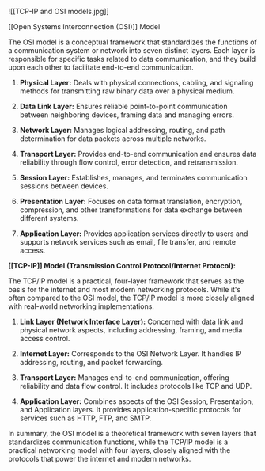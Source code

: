![[TCP-IP and OSI models.jpg]]

[[Open Systems Interconnection (OSI)]] Model

The OSI model is a conceptual framework that standardizes the functions of a communication system or network into seven distinct layers. Each layer is responsible for specific tasks related to data communication, and they build upon each other to facilitate end-to-end communication.

1. **Physical Layer:** Deals with physical connections, cabling, and signaling methods for transmitting raw binary data over a physical medium.
    
2. **Data Link Layer:** Ensures reliable point-to-point communication between neighboring devices, framing data and managing errors.
    
3. **Network Layer:** Manages logical addressing, routing, and path determination for data packets across multiple networks.
    
4. **Transport Layer:** Provides end-to-end communication and ensures data reliability through flow control, error detection, and retransmission.
    
5. **Session Layer:** Establishes, manages, and terminates communication sessions between devices.
    
6. **Presentation Layer:** Focuses on data format translation, encryption, compression, and other transformations for data exchange between different systems.
    
7. **Application Layer:** Provides application services directly to users and supports network services such as email, file transfer, and remote access.
    

**[[TCP-IP]] Model (Transmission Control Protocol/Internet Protocol):**

The TCP/IP model is a practical, four-layer framework that serves as the basis for the internet and most modern networking protocols. While it's often compared to the OSI model, the TCP/IP model is more closely aligned with real-world networking implementations.

1. **Link Layer (Network Interface Layer):** Concerned with data link and physical network aspects, including addressing, framing, and media access control.
    
2. **Internet Layer:** Corresponds to the OSI Network Layer. It handles IP addressing, routing, and packet forwarding.
    
3. **Transport Layer:** Manages end-to-end communication, offering reliability and data flow control. It includes protocols like TCP and UDP.
    
4. **Application Layer:** Combines aspects of the OSI Session, Presentation, and Application layers. It provides application-specific protocols for services such as HTTP, FTP, and SMTP.
    

In summary, the OSI model is a theoretical framework with seven layers that standardizes communication functions, while the TCP/IP model is a practical networking model with four layers, closely aligned with the protocols that power the internet and modern networks.